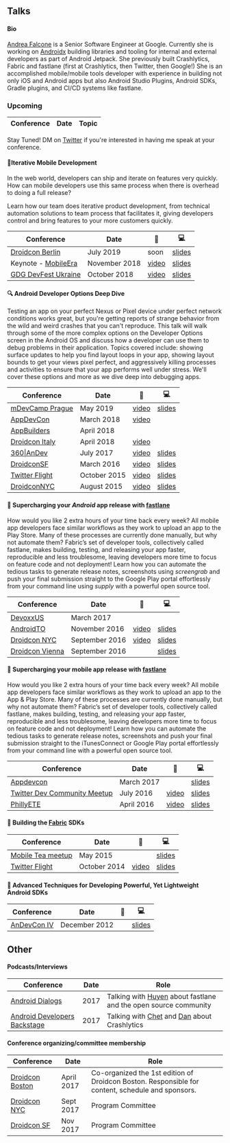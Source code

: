 ## Talks

#### Bio
[Andrea Falcone](https://twitter.com/asfalcone) is a Senior Software Engineer at Google. Currently she is working on [Androidx](https://developer.android.com/jetpack/androidx) building libraries and tooling for internal and external developers as part of Android Jetpack. She previously built Crashlytics, Fabric and fastlane (first at Crashlytics, then Twitter, then Google!) She is an accomplished mobile/mobile tools developer with experience in building not only iOS and Android apps but also Android Studio Plugins, Android SDKs, Gradle plugins, and CI/CD systems like fastlane.

### Upcoming

Conference | Date | Topic
--------|------|--------


Stay Tuned! DM on [Twitter](http://twitter.com/asfalcone) if you're interested in having me speak at your conference.


#### 📱Iterative Mobile Development 
In the web world, developers can ship and iterate on features very quickly. How can mobile developers use this same process when there is overhead to doing a full release?

Learn how our team does iterative product development, from technical automation solutions to team process that facilitates it, giving developers control and bring features to your more customers quickly.

Conference | Date | 🎥 | 💻
--------|------|--------|-------
[Droidcon Berlin](https://www.de.droidcon.com)| July 2019 | soon | [slides](https://github.com/asfalcone/talks/blob/master/slides/Iterative%20Development%20-%20ASFALCONE.pdf)
Keynote - [MobileEra](https://mobileera.rocks/) | November 2018 | [video](https://vimeo.com/298838980) | [slides](https://github.com/asfalcone/talks/blob/master/slides/Iterative_Development_mobileera.pdf) 
[GDG DevFest Ukraine](https://devfest.gdg.org.ua) | October 2018 | [video](https://www.youtube.com/watch?v=45ynJDjZIvg&t=0s&index=21&list=PLt8lEzcLNl32vhWgFOXtHrFJfs-A63qQS) | [slides](https://github.com/asfalcone/talks/blob/master/slides/IterativeMobileDevelopment_DevFestUkraine.pdf)|

#### 🔍 Android Developer Options Deep Dive
Testing an app on your perfect Nexus or Pixel device under perfect network conditions works great, but you're getting reports of strange behavior from the wild and weird crashes that you can't reproduce. This talk will walk through some of the more complex options on the Developer Options screen in the Android OS and discuss how a developer can use them to debug problems in their application. Topics covered include: showing surface updates to help you find layout loops in your app, showing layout bounds to get your views pixel perfect, and aggressively killing processes and activities to ensure that your app performs well under stress. We'll cover these options and more as we dive deep into debugging apps.

Conference | Date | 🎥 | 💻
--------|------|--------|-------
[mDevCamp Prague](https://mdevcamp.eu) | May 2019 | [video](https://slideslive.com/38916506/android-developer-options-deep-dive) | [slides](/slides/Developer-Options-Deep-Dive2019.pdf)
[AppDevCon](http://appdevcon.nl/) | March 2018 | [video](http://appdevcon.nl/session/android-developer-options-deep-dive/) |
[AppBuilders](https://www.appbuilders.ch/) | April 2018 | |
[Droidcon Italy](http://it.droidcon.com/) | April 2018 | [video](https://www.youtube.com/watch?v=dppcDubIL8Y)|
[360\|AnDev](https://360andev.com) | July 2017 | [video](https://academy.realm.io/posts/360-andev-2017-andrea-falcone-android-developer-options-deep-dive/) |  [slides](https://drive.google.com/file/d/0B1kX3B0jm6aVLVdnTGZrcVU0YUE/view?usp=sharing)
[DroidconSF](http://sf.droidcon.com/) | March 2016 | [video](https://www.youtube.com/watch?v=TbiNM1ltawo) |  [slides](/slides/Andrea%20Falcone%20-%20Android%20Developer%20Options.pdf)
[Twitter Flight](https://dev.twitter.com/flight/2015) | October 2015 | [video](https://www.youtube.com/watch?v=Fmf9b2EqqIE) | [slides](/slides/Flight2015-Falcone_Andrea-Android_Developer_Options.pdf)
[DroidconNYC](http://nyc.droidcon.com/2015/) | August 2015 | [video](https://www.youtube.com/watch?v=r9kW3nIDdBY) | [slides](/slides/Andrea%20Falcone%20-%20Android%20Developer%20Options.pdf)

#### 🚀 Supercharging your _Android_ app release with [fastlane](https://fastlane.tools/)
How would you like 2 extra hours of your time back every week? All mobile app developers face similar workflows as they work to upload an app to the Play Store. Many of these processes are currently done manually, but why not automate them? Fabric’s set of developer tools, collectively called fastlane, makes building, testing, and releasing your app faster, reproducible and less troublesome, leaving developers more time to focus on feature code and not deployment! Learn how you can automate the tedious tasks to generate release notes, screenshots using _screengrab_ and push your final submission straight to the Google Play portal effortlessly from your command line using _supply_ with a powerful open source tool.

Conference | Date | 🎥 | 💻
--------|------|--------|-------
[DevoxxUS](devoxx.us) | March 2017 | | 
[AndroidTO](androidto.com) | November 2016 | [video](https://www.youtube.com/watch?v=Nr5RHaQa3Uc)  | [slides](https://docs.google.com/presentation/d/1mrGImnooda4jX6z55YzIUb15w_-0hlvtzjCKA1nfNIg/pub?start=false&loop=false&delayms=3000)
[Droidcon NYC](http://droidcon.nyc/) | September 2016 | [video](https://www.youtube.com/watch?v=1Yg98k-MuQo) | [slides](https://docs.google.com/presentation/d/1mrGImnooda4jX6z55YzIUb15w_-0hlvtzjCKA1nfNIg/pub?start=false&loop=false&delayms=3000)
[Droidcon Vienna](https://droidcon.at/) | September 2016 | |[slides](https://docs.google.com/presentation/d/1mrGImnooda4jX6z55YzIUb15w_-0hlvtzjCKA1nfNIg/pub?start=false&loop=false&delayms=3000)


#### 🚀 Supercharging your mobile app release with [fastlane](https://fastlane.tools/)
How would you like 2 extra hours of your time back every week? All mobile app developers face similar workflows as they work to upload an app to the App & Play Store. Many of these processes are currently done manually, but why not automate them? Fabric’s set of developer tools, collectively called fastlane, makes building, testing, and releasing your app faster, reproducible and less troublesome, leaving developers more time to focus on feature code and not deployment! Learn how you can automate the tedious tasks to generate release notes, screenshots and push your final submission straight to the iTunesConnect or Google Play portal effortlessly from your command line with a powerful open source tool.

Conference | Date | 🎥 | 💻
--------|------|--------|-------
[Appdevcon](www.appdevcon.nl)| March 2017 | | [slides](https://drive.google.com/open?id=0B1kX3B0jm6aVTFlIQ3JqUVRlMDQ)
[Twitter Dev Community Meetup](http://www.meetup.com/Boston-Twitter-Developer-Community/events/232247449/) | July 2016 | [video](https://www.youtube.com/watch?v=oN16DO-jxEQ)| [slides](/slides/phillyETE-fastlane-afalcone-pdf.pdf) 
[PhillyETE](http://2016.phillyemergingtech.com/) | April 2016 | [video](http://chariotsolutions.com/screencast/philly-ete-2016-5-andrea-falcone-supercharging-mobile-app-release-fastlane/) | [slides](/slides/phillyETE-fastlane-afalcone-pdf.pdf)

#### 🔨 Building the [Fabric](https://get.fabric.io/)  SDKs

Conference | Date | 🎥 | 💻
--------|------|--------|-------
[Mobile Tea meetup](http://www.meetup.com/mobiletea/events/221912647/) | May 2015 |  |  [slides](/slides/Designing_and_Building_SDKs_for_Android.pdf)
[Twitter Flight](https://dev.twitter.com/flight/2014) | October 2014 | [video](https://www.youtube.com/watch?v=3h7jQU1AOvw) |  [slides](/slides/Designing_and_Building_SDKs_for_Android.pdf)


#### 🎈 Advanced Techniques for Developing Powerful, Yet Lightweight Android SDKs

Conference | Date | 🎥 | 💻
--------|------|--------|-------
[AnDevCon IV](http://www.andevcon.com/) | December 2012 |  |  [slides](/slides/Advanced%20Techniques%20for%20Developing%20Powerful%2C%20Yet%20Lightweight%20Android%20SDKs%20-%20OLD.pdf)

## Other
#### Podcasts/Interviews
Conference | Date | Role
--------|------|--------
[Android Dialogs](https://www.youtube.com/watch?v=i1t5UqG43Oc) | 2017 | Talking with [Huyen](www.twitter.com/queencodemonkey) about fastlane and the open source community
[Android Developers Backstage](http://androidbackstage.blogspot.com/2017/10/episode-80-crash-talk.html) | 2017 | Talking with [Chet](www.twitter.com/chethaase) and [Dan](www.twitter.com/dsandler) about Crashlytics

#### Conference organizing/committee membership
Conference | Date | Role
--------|------|--------
[Droidcon Boston](http://www.droidcon-boston.com) | April 2017 | Co-organized the 1st edition of Droidcon Boston. Responsible for content, schedule and sponsors. 
[Droidcon NYC](http://droidcon.nyc/) | Sept 2017 | Program Committee
[Droidcon SF](https://sf.droidcon.com/) | Nov 2017 | Program Committee
